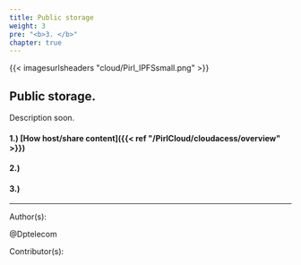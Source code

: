 ```yaml
---
title: Public storage
weight: 3
pre: "<b>3. </b>"
chapter: true
---
```


{{< imagesurlsheaders "cloud/Pirl_IPFSsmall.png"  >}}



## Public storage.

Description soon.



#### 1.) [How host/share content]({{< ref "/PirlCloud/cloudacess/overview" >}})
#### 2.)
#### 3.)













---
Author(s):


@Dptelecom


Contributor(s):
